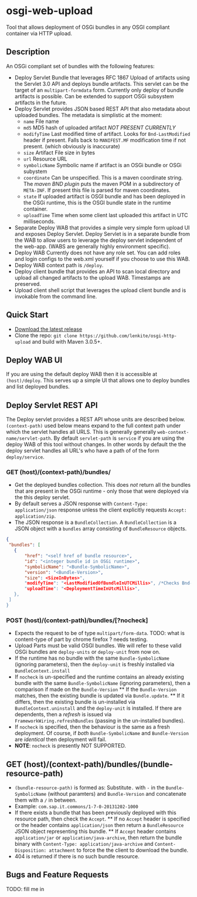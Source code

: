 # osgi-web-upload

Tool that allows deployment of OSGi bundles in any OSGI compliant container via HTTP upload.

## Description
An OSGi compliant set of bundles with the following features:
- Deploy Servlet Bundle that leverages RFC 1867 Upload of artifacts using the Servlet 3.0 API and deploys bundle artifacts. This servlet can be the target
  of an `multipart-formdata` form. Currently only deploy of bundle artifacts is possible. Can be extended to support OSGi subsystem artifacts in the future.
- Deploy Servlet provides JSON based REST API that also metadata about uploaded bundles.
  The metadata is simplistic at the moment:
	- `name` 	     	 File name
	- `md5` 		     MD5 hash of uploaded artifact _NOT PRESENT CURRENTLY_
	- `modifyTime`   Last modified time of artifact. Looks for `Bnd-LastModified` header if present. 
                   Falls back to `MANIFEST.MF` modification time if not present. (which obviously is inaccurate)
	- `size` 		     Artifact File size in bytes
	- `url`			     Resource URL
	- `symbolicName` Symbolic name if artifact is an OSGi bundle or OSGi subystem
	- `coordinate`   Can be unspecified. This is a maven coordinate string. 
                   The _maven BND plugin_ puts the maven POM in a subdirectory of `META-INF`. 
                   If present this file is parsed for maven coordinates.
	- `state`        If uploaded artifact is OSGI bundle and has been deployed in the OSGi runtime, this is the OSGI bundle
                   state in the runtime container.
	- `uploadTime`   Time when some client last uploaded this artifact in UTC milliseconds.
- Separate Deploy WAB that provides a simple very simple form upload UI and exposes Deploy Servlet. Deploy Servlet is in a separate bundle from the WAB to allow
  users to leverage the deploy servlet independent of the web-app.  (WABS are generally highly environment specific).
- Deploy WAB Currently does not have any role set. You can add roles and login configs to the web.xml yourself if you choose to use this WAB.
- Deploy WAB context path is `/deploy`.
- Deploy client bundle that provides an API to scan local  directory and upload all changed artifacts to the upload WAB. Timestamps are preserved.
- Upload client shell script that leverages the upload client bundle and is invokable from the command line.

## Quick Start

* [Download the latest release](https://provideCentralMavenLink)
* Clone the repo: `git clone https://github.com/lenkite/osgi-http-upload` and build with Maven 3.0.5+.

## Deploy WAB UI

If you are using the default deploy WAB then it is accessible at `(host)/deploy`. This serves up a simple UI that allows one to deploy bundles and list deployed bundles.

## Deploy Servlet REST API
The Deploy servlet provides a REST API whose units are described below. `(context-path)` used below means expand to the full context path under which the servlet handles
all URLS. This is generally generally `web-context-name/servlet-path`. By default `servlet-path` is `service` if you are using the deploy WAB of this tool without changes.
In other words by default the the deploy servlet handles all URL's who have a path of of the form `deploy/service`.

### GET (host)/(context-path)/bundles/
 * Get the deployed bundles collection. This does *not* return all the bundles that are present in the OSGi runtime - only those that were deployed via the this deploy servlet.
 * By default serves a JSON response with `Content-Type: application/json` response unless the client explicitly requests `Accept: application/zip`.
 * The JSON response is a `BundleCollection`. A `BundleCollection` is a JSON object with a `bundles` array consisting of `BundleResource` objects.
 ```JSON
 {
  "bundles": [
    {
        "href": "<self href of bundle resource>",
        "id": "<integer bundle id in OSGi runtime>",
        "symbolicName": "<Bundle-SymbolicName>",
        "version": "<Bundle-Version>",
        "size": <SizeInBytes>",
        "modifyTime": "<LastModifiedOfBundleInUTCMillis>", /*Checks Bnd-LastModified, falls back to 'uploadTime' */
        "uploadTime": "<DeploymentTimeInUtcMillis>",
    },
  ]
 }
 ```

### POST (host)/(context-path)/bundles/\[?nocheck\]
 * Expects the request to be of type `multipart/form-data`. TODO: what is content-type of part by chrome firefox ? needs testing.
 * Upload Parts must be valid OSGI bundles. We will refer to these valid OSGi bundles are `deploy-units`  or `deploy-unit` from now on.
 * If the runtime has no bundle with the same `Bundle-SymbolicName` (ignoring parameters), then the `deploy-unit` is freshly installed via `BundleContext.install`
 * If `nocheck` is un-specified and the runtime contains an already existing bundle with the same `Bundle-SymbolicName` (ignoring parameters), then a comparison if made on the `Bundle-Version`
    ** If the `Bundle-Version` matches, then the existing bundle is updated via `Bundle.update`.
    ** If it differs, then the existing bundle is un-installed via `BundleContext.uninstall` and the `deploy-unit` is installed. If there are dependents, then a _refresh_ is issued
       via `FrameworkWiring.refreshBundles` (passing in the un-installed bundles).
 * If `nocheck` is specified, then the behaviour is the same as a fresh deployment. Of course, if _both_ `Bundle-SymbolicName` and `Bundle-Version` are _identical_ then deployment will fail.
 * **NOTE**:  `nocheck` is presently NOT SUPPORTED.

## GET (host)/(context-path)/bundles/(bundle-resource-path)
  * `(bundle-resource-path)` is formed as:  Substitute`.` with `-` in the `Bundle-SymbolicName` (without paramters) and `Bundle-Version` and concatenate them with a `/` in between.
  * Example: `com.sap.it.commons/1-7-0-20131202-1000`
  * If there exists a bundle that has been previously deployed with this resource path, then check the `Accept`.
    ** If no `Accept` header is specified or the header contains `application/json` then return a `BundleResource` JSON object representing this bundle.
    ** If `Accept` header contains `application/jar` or `application/java-archive`, then return the bundle binary with `Content-Type: application/java-archive` and `Content-Disposition: attachment` to force the
       the client to download the bundle.
  * 404 is returned if there is no such bundle resource.

## Bugs and Feature Requests
TODO: fill me in 


